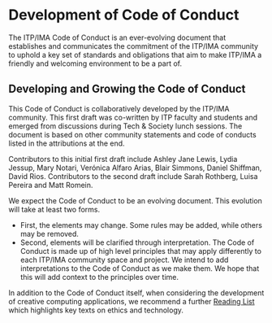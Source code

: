 # Development of Code of Conduct

The ITP/IMA Code of Conduct is an ever-evolving document that establishes and communicates the commitment of the ITP/IMA community to uphold a key set of standards and obligations that aim to make ITP/IMA a friendly and welcoming environment to be a part of.

## Developing and Growing the Code of Conduct

This Code of Conduct is collaboratively developed by the ITP/IMA community. This first draft was co-written by ITP faculty and students and emerged from discussions during Tech & Society lunch sessions. The document is based on other community statements and code of conducts listed in the attributions at the end. 

Contributors to this initial first draft include Ashley Jane Lewis, Lydia Jessup, Mary Notari, Verónica Alfaro Arias, Blair Simmons, Daniel Shiffman, David Rios. Contributors to the second draft include Sarah Rothberg, Luisa Pereira and Matt Romein.

We expect the Code of Conduct to be an evolving document. This evolution will take at least two forms. 

- First, the elements may change. Some rules may be added, while others may be removed.
- Second, elements will be clarified through interpretation. The Code of Conduct is made up of high level principles that may apply differently to each ITP/IMA community space and project. We intend to add interpretations to the Code of Conduct as we make them. We hope that this will add context to the principles over time.

In addition to the Code of Conduct itself, when considering the development of creative computing applications, we recommend a further [Reading List](reading-list.md) which highlights key texts on ethics and technology.